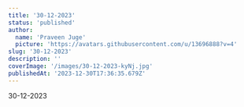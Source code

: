 ```yaml
---
title: '30-12-2023'
status: 'published'
author:
  name: 'Praveen Juge'
  picture: 'https://avatars.githubusercontent.com/u/13696888?v=4'
slug: '30-12-2023'
description: ''
coverImage: '/images/30-12-2023-kyNj.jpg'
publishedAt: '2023-12-30T17:36:35.679Z'
---
```


30-12-2023